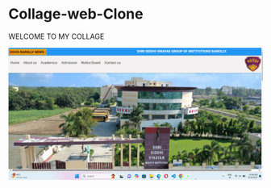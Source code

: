 # Collage-web-Clone
WELCOME TO MY COLLAGE


![image alt](https://github.com/Rajatkashyapp/Collage-web-Clone/blob/406201245705778f88100598ca9aca365cc974f1/Screenshot%202025-09-19%20000910.png)
